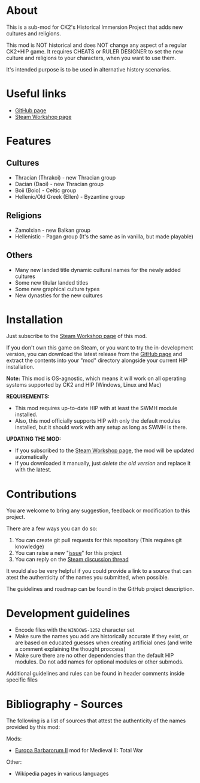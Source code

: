 # About

This is a sub-mod for CK2's Historical Immersion Project that adds new cultures and religions.

This mod is NOT historical and does NOT change any aspect of a regular CK2+HIP game.
It requires CHEATS or RULER DESIGNER to set the new culture and religions to your characters, when you want to use them.

It's intended purpose is to be used in alternative history scenarios.

# Useful links

- [GitHub page](https://github.com/hmlendea/ck2-hip-more-cultures-and-religions)
- [Steam Workshop page](http://steamcommunity.com/sharedfiles/filedetails/?id=xxxxxxx)

# Features

## Cultures
- Thracian (Thrakoi) - new Thracian group
- Dacian (Daoi) - new Thracian group
- Boii (Boio) - Celtic group
- Hellenic/Old Greek (Ellen) - Byzantine group

## Religions
- Zamolxian - new Balkan group
- Hellenistic - Pagan group (It's the same as in vanilla, but made playable)

## Others
- Many new landed title dynamic cultural names for the newly added cultures
- Some new titular landed titles
- Some new graphical culture types
- New dynasties for the new cultures

# Installation

Just subscribe to the [Steam Workshop page](http://steamcommunity.com/sharedfiles/filedetails/?id=xxxxxxx) of this mod.

If you don't own this game on Steam, or you want to try the in-development version, you can download the latest release from the [GitHub page](https://github.com/hmlendea/ck2-hip-more-cultures-and-religions/releases) and extract the contents into your "mod" directory alongside your current HIP installation.

**Note:** This mod is OS-agnostic, which means it will work on all operating systems supported by CK2 and HIP (Windows, Linux and Mac)

**REQUIREMENTS:**
- This mod requires up-to-date HIP with at least the SWMH module installed.
- Also, this mod officially supports HIP with only the default modules installed, but it should work with any setup as long as SWMH is there.

**UPDATING THE MOD:**
- If you subscribed to the [Steam Workshop page](http://steamcommunity.com/sharedfiles/filedetails/?id=xxxxxxx), the mod will be updated automatically
- If you downloaded it manually, just _delete the old version_ and replace it with the latest.

# Contributions

You are welcome to bring any suggestion, feedback or modification to this project.

There are a few ways you can do so:

1. You can create git pull requests for this repository (This requires git knowledge)
2. You can raise a new "[issue](https://github.com/hmlendea/ck2-hip-more-cultures-and-religions/issues)" for this project
4. You can reply on the [Steam discussion thread](http://steamcommunity.com/workshop/filedetails/discussion/xxxxxxx/xxxxxxx/)

It would also be very helpful if you could provide a link to a source that can atest the authenticity of the names you submitted, when possible.

The guidelines and roadmap can be found in the GitHub project description.

# Development guidelines

- Encode files with the `WINDOWS-1252` character set
- Make sure the names you add are historically accurate if they exist, or are based on educated guesses when creating artificial ones (and write a comment explaining the thought proccess)
- Make sure there are no other dependencies than the default HIP modules. Do not add names for optional modules or other submods.

Additional guidelines and rules can be found in header comments inside specific files

# Bibliography - Sources

The following is a list of sources that attest the authenticity of the names provided by this mod:

Mods:
- [Europa Barbarorum II](http://www.europabarbarorum.com/) mod for Medieval II: Total War

Other:
- Wikipedia pages in various languages
